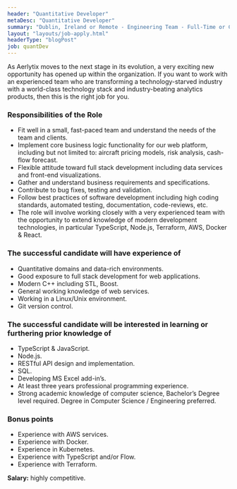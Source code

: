 ```yaml
---
header: "Quantitative Developer"
metaDesc: "Quantitative Developer"
summary: "Dublin, Ireland or Remote - Engineering Team - Full-Time or Contractors"
layout: "layouts/job-apply.html"
headerType: "blogPost"
job: quantDev
---
```


As Aerlytix moves to the next stage in its evolution, a very exciting new opportunity has opened up within the organization. If you want to work with an experienced team who are transforming a technology-starved industry with a world-class technology stack and industry-beating analytics products, then this is the right job for you.

### Responsibilities of the Role

* Fit well in a small, fast-paced team and understand the needs of the team and clients.
* Implement core business logic functionality for our web platform, including but not limited to: aircraft pricing models, risk analysis, cash-flow forecast.
* Flexible attitude toward full stack development including data services and front-end visualizations.
* Gather and understand business requirements and specifications.
* Contribute to bug fixes, testing and validation.
* Follow best practices of software development including high coding standards, automated testing, documentation, code-reviews, etc.
* The role will involve working closely with a very experienced team with the opportunity to extend knowledge of modern development technologies, in particular TypeScript, Node.js, Terraform, AWS, Docker & React.

### The successful candidate will have experience of

* Quantitative domains and data-rich environments.
* Good exposure to full stack development for web applications.
* Modern C++ including STL, Boost.
* General working knowledge of web services.
* Working in a Linux/Unix environment.
* Git version control.

### The successful candidate will be interested in learning or furthering prior knowledge of

* TypeScript & JavaScript.
* Node.js.
* RESTful API design and implementation.
* SQL.
* Developing MS Excel add-in’s.
* At least three years professional programming experience.
* Strong academic knowledge of computer science, Bachelor’s Degree level required.  Degree in Computer Science / Engineering preferred.

### Bonus points

* Experience with AWS services.
* Experience with Docker.
* Experience in Kubernetes.
* Experience with TypeScript and/or Flow.
* Experience with Terraform.

**Salary:** highly competitive.
